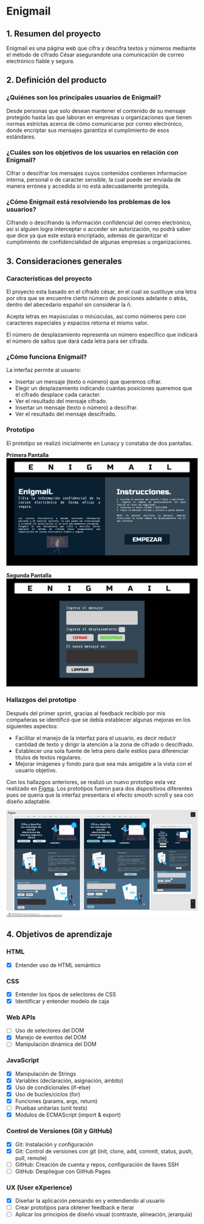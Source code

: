 # Enigmail


## 1. Resumen del proyecto
Enigmail es una página web que cifra y descifra textos y números mediante el método de cifrado César asegurandote una comunicación de correo electrónico fiable y segura.

## 2. Definición del producto

### ¿Quiénes son los principales usuarios de Enigmail?
Desde personas que solo desean mantener el contenido de su mensaje protegido hasta las que laboran en empresas u organizaciones que tienen normas estrictas acerca de cómo comunicarse por correo electrónico, donde encriptar sus mensajes garantiza el cumplimiento de esos estándares.
### ¿Cuáles son los objetivos de los usuarios en relación con Enigmail?
Cifrar o descifrar los mensajes cuyos contenidos contienen informacion interna, personal o de caracter sensible, la cual puede ser enviada de manera errónea y accedida si no está adecuadamente protegida.
### ¿Cómo Enigmail está resolviendo los problemas de los usuarios?
Cifrando o descifrando la información confidencial del correo electrónico, así si alguien logra interceptar o acceder sin autorización, no podrá saber que dice ya que este estará encriptado, además de garantizar el cumplimiento de confidencialidad de algunas empresas u organizaciones.

## 3. Consideraciones generales
### Características del proyecto

El proyecto esta basado en el cifrado césar, en el cual se sustituye una letra por otra que se encuentre cierto número de posiciones adelante o atrás, dentro del abecedario español sin considerar la ñ.

Acepta letras en mayúsculas o minúsculas, así como números pero con caracteres especiales y espacios retorna el mismo valor. 

El número de desplazamiento representa un número específico que indicará el número de saltos que dará cada letra para ser cifrada.
### ¿Cómo funciona Enigmail?
La interfaz permite al usuario:
* Insertar un mensaje (texto o número) que queremos cifrar.
* Elegir un desplazamiento indicando cuántas posiciones queremos que el cifrado desplace cada caracter.
* Ver el resultado del mensaje cifrado.
* Insertar un mensaje (texto o número) a descifrar.
* Ver el resultado del mensaje descifrado.

### Prototipo
El prototipo se realizó inicialmente en Lunacy y constaba de dos pantallas.

**Primera Pantalla**
![imagen1](page1.png)

**Segunda Pantalla**
![imagen2](page2.png)

### Hallazgos del prototipo
Después del primer sprint, gracias al feedback recibido por mis compañeras se identificó que se debía establecer algunas mejoras en los siguientes aspectos:
- Facilitar el manejo de la interfaz para el usuario, es decir reducir cantidad de texto y dirigir la atención a la zona de cifrado o descifrado.
- Establecer una sola fuente de letra pero darle estilos para diferenciar títulos de textos regulares.
- Mejorar imágenes y fondo para que sea más amigable a la vista con el usuario objetivo.

Con los hallazgos anteriores, se realizó un nuevo prototipo esta vez realizado en [Figma](https://www.figma.com/). Los prototipos fueron para dos dispositivos diferentes pues se queria que la interfaz presentara el efecto smooth scroll y sea con diseño adaptable.

![prototipo](prototipoFigma.png)


## 4. Objetivos de aprendizaje

### HTML

- [x] Entender uso de HTML semántico

### CSS

- [x] Entender los tipos de selectores de CSS
- [x] Identificar y entender modelo de caja

### Web APIs

- [ ] Uso de selectores del DOM
- [x] Manejo de eventos del DOM
- [ ] Manipulación dinámica del DOM

### JavaScript

- [x] Manipulación de Strings
- [x] Variables (declaración, asignación, ámbito)
- [x] Uso de condicionales (if-else)
- [x] Uso de bucles/ciclos (for)
- [x] Funciones (params, args, return)
- [ ] Pruebas unitarias (unit tests)
- [x] Módulos de ECMAScript (import & export)

### Control de Versiones (Git y GitHub)

- [x] Git: Instalación y configuración
- [x] Git: Control de versiones con git (init, clone, add, commit, status, push, pull, remote)
- [ ] GitHub: Creación de cuenta y repos, configuración de llaves SSH
- [ ] GitHub: Despliegue con GitHub Pages

### UX (User eXperience)

- [x] Diseñar la aplicación pensando en y entendiendo al usuario
- [ ] Crear prototipos para obtener feedback e iterar
- [ ] Aplicar los principios de diseño visual (contraste, alineación, jerarquía)